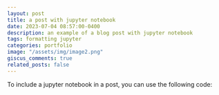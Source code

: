 ```yaml
---
layout: post
title: a post with jupyter notebook
date: 2023-07-04 08:57:00-0400
description: an example of a blog post with jupyter notebook
tags: formatting jupyter
categories: portfolio
image: "/assets/img/image2.png"
giscus_comments: true
related_posts: false
---
```


To include a jupyter notebook in a post, you can use the following code:





